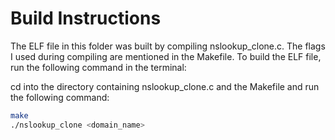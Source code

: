 # Build Instructions

The ELF file in this folder was built by compiling nslookup_clone.c. The flags I used during compiling are mentioned in the Makefile. To build the ELF file, run the following command in the terminal:

cd into the directory containing nslookup_clone.c and the Makefile and run the following command:

```bash
make
./nslookup_clone <domain_name>
```